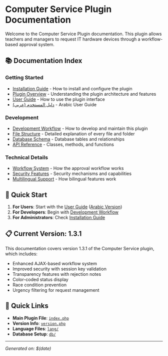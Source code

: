# Computer Service Plugin Documentation

Welcome to the Computer Service Plugin documentation. This plugin allows teachers and managers to request IT hardware devices through a workflow-based approval system.

## 📚 Documentation Index

### Getting Started
- [Installation Guide](installation.md) - How to install and configure the plugin
- [Plugin Overview](overview.md) - Understanding the plugin architecture and features
- [User Guide](user-guide.md) - How to use the plugin interface
- [دليل المستخدم (عربي)](user-guide-ar.md) - Arabic User Guide

### Development
- [Development Workflow](development-workflow.md) - How to develop and maintain this plugin
- [File Structure](file-structure.md) - Detailed explanation of every file and folder
- [Database Schema](database-schema.md) - Database tables and relationships
- [API Reference](api-reference.md) - Classes, methods, and functions

### Technical Details
- [Workflow System](workflow-system.md) - How the approval workflow works
- [Security Features](security.md) - Security mechanisms and capabilities
- [Multilingual Support](multilingual.md) - How bilingual features work

## 🎯 Quick Start

1. **For Users**: Start with the [User Guide](user-guide.md) ([Arabic Version](user-guide-ar.md))
2. **For Developers**: Begin with [Development Workflow](development-workflow.md)
3. **For Administrators**: Check [Installation Guide](installation.md)

## 📋 Current Version: 1.3.1

This documentation covers version 1.3.1 of the Computer Service plugin, which includes:
- Enhanced AJAX-based workflow system
- Improved security with session key validation
- Transparency features with rejection notes
- Color-coded status display
- Race condition prevention
- Urgency filtering for request management

## 🔗 Quick Links

- **Main Plugin File**: [`index.php`](../index.php)
- **Version Info**: [`version.php`](../version.php)
- **Language Files**: [`lang/`](../lang/)
- **Database Setup**: [`db/`](../db/)

---

*Generated on: $(date)* 